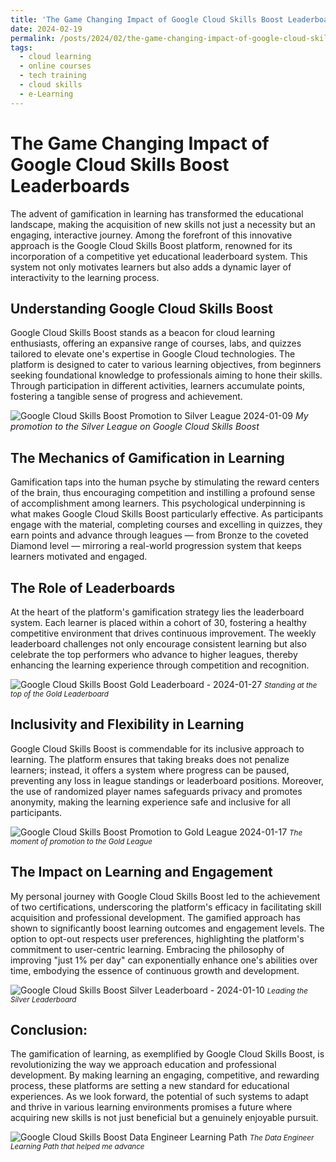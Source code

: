 ```yaml
---
title: 'The Game Changing Impact of Google Cloud Skills Boost Leaderboards'
date: 2024-02-19
permalink: /posts/2024/02/the-game-changing-impact-of-google-cloud-skills-boost-leaderboards/
tags:
  - cloud learning
  - online courses
  - tech training
  - cloud skills
  - e-Learning
---
```


# The Game Changing Impact of Google Cloud Skills Boost Leaderboards
The advent of gamification in learning has transformed the educational landscape, making the acquisition of new skills not just a necessity but an engaging, interactive journey. Among the forefront of this innovative approach is the Google Cloud Skills Boost platform, renowned for its incorporation of a competitive yet educational leaderboard system. This system not only motivates learners but also adds a dynamic layer of interactivity to the learning process.

## Understanding Google Cloud Skills Boost
Google Cloud Skills Boost stands as a beacon for cloud learning enthusiasts, offering an expansive range of courses, labs, and quizzes tailored to elevate one's expertise in Google Cloud technologies. The platform is designed to cater to various learning objectives, from beginners seeking foundational knowledge to professionals aiming to hone their skills. Through participation in different activities, learners accumulate points, fostering a tangible sense of progress and achievement.

![Google Cloud Skills Boost Promotion to Silver League 2024-01-09](https://github.com/paraskevasleivadaros/paraskevasleivadaros.github.io/assets/16403754/6310aeb5-df47-40c6-9304-836224b0db2b)
*My promotion to the Silver League on Google Cloud Skills Boost*

## The Mechanics of Gamification in Learning
Gamification taps into the human psyche by stimulating the reward centers of the brain, thus encouraging competition and instilling a profound sense of accomplishment among learners. This psychological underpinning is what makes Google Cloud Skills Boost particularly effective. As participants engage with the material, completing courses and excelling in quizzes, they earn points and advance through leagues — from Bronze to the coveted Diamond level — mirroring a real-world progression system that keeps learners motivated and engaged.

## The Role of Leaderboards
At the heart of the platform's gamification strategy lies the leaderboard system. Each learner is placed within a cohort of 30, fostering a healthy competitive environment that drives continuous improvement. The weekly leaderboard challenges not only encourage consistent learning but also celebrate the top performers who advance to higher leagues, thereby enhancing the learning experience through competition and recognition.

![Google Cloud Skills Boost Gold Leaderboard - 2024-01-27](https://github.com/paraskevasleivadaros/Blog-Post-Ideas/assets/16403754/1f7dead4-9708-4611-830b-29e58180cae7)
*<small>Standing at the top of the Gold Leaderboard</small>*

## Inclusivity and Flexibility in Learning
Google Cloud Skills Boost is commendable for its inclusive approach to learning. The platform ensures that taking breaks does not penalize learners; instead, it offers a system where progress can be paused, preventing any loss in league standings or leaderboard positions. Moreover, the use of randomized player names safeguards privacy and promotes anonymity, making the learning experience safe and inclusive for all participants.

![Google Cloud Skills Boost Promotion to Gold League 2024-01-17](https://github.com/paraskevasleivadaros/Blog-Post-Ideas/assets/16403754/29d156ec-ba56-447b-bfb4-54fa22f4a51a)
*<small>The moment of promotion to the Gold League</small>*

## The Impact on Learning and Engagement
My personal journey with Google Cloud Skills Boost led to the achievement of two certifications, underscoring the platform's efficacy in facilitating skill acquisition and professional development. The gamified approach has shown to significantly boost learning outcomes and engagement levels. The option to opt-out respects user preferences, highlighting the platform's commitment to user-centric learning. Embracing the philosophy of improving "just 1% per day" can exponentially enhance one's abilities over time, embodying the essence of continuous growth and development.

![Google Cloud Skills Boost Silver Leaderboard - 2024-01-10](https://github.com/paraskevasleivadaros/Blog-Post-Ideas/assets/16403754/f1ce7a50-e0e4-4f45-99dd-ecf3b4cf40ea)
*<small>Leading the Silver Leaderboard</small>*

## Conclusion:
The gamification of learning, as exemplified by Google Cloud Skills Boost, is revolutionizing the way we approach education and professional development. By making learning an engaging, competitive, and rewarding process, these platforms are setting a new standard for educational experiences. As we look forward, the potential of such systems to adapt and thrive in various learning environments promises a future where acquiring new skills is not just beneficial but a genuinely enjoyable pursuit.

![Google Cloud Skills Boost Data Engineer Learning Path](https://github.com/paraskevasleivadaros/Blog-Post-Ideas/assets/16403754/4da6f88a-74a0-48e6-a180-4b84f1b0e5a0)
*<small>The Data Engineer Learning Path that helped me advance</small>*
